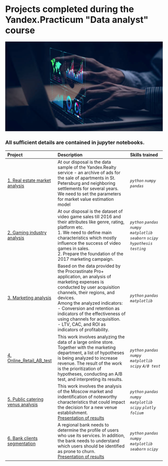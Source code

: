 # Projects completed during the Yandex.Practicum "Data analyst" course 

<p align="center">
  <img src="https://github.com/AntonMiniazev/YaP_projects/blob/main/Others/Intro.png" />
</p>


### All sufficient details are contained in jupyter notebooks.

| Project | Description | Skills trained  |
| :---------------------- | :---------------------- | :---------------------- |
| [1. Real estate market analysis](https://github.com/AntonMiniazev/YaP_projects/tree/main/1.%20Real_estate_market_analysis) | At our disposal is the data sample of the Yandex.Realty service - an archive of ads for the sale of apartments in St. Petersburg and neighboring settlements for several years. We need to set the parameters for market value estimation model | *`python`* *`numpy`* *`pandas`* |
| [2. Gaming industry analysis](https://github.com/AntonMiniazev/YaP_projects/tree/main/2.%20Gaming_industry_analysis) | At our disposal is the dataset of video game sales till 2016 and their attributes like genre, rating, platform etc. <br> 1. We need to define main characteristics which mostly influence the success of video games in sales.<br> 2. Prepare the foundation of the 2017 marketing campaign. | *`python`* *`pandas`* *`numpy`* *`matplotlib`* *`seaborn`* *`scipy`* *`hypothesis testing`* |
| [3. Marketing analysis](https://github.com/AntonMiniazev/YaP_projects/tree/main/3.%20Marketing_analysis) | Based on the data provided by the Procrastinate Pro+ application, an analysis of marketing expenses is conducted by user acquisition channels, their regions, and devices.<br> Among the analyzed indicators:<br>- Conversion and retention as indicators of the effectiveness of using channels for acquisition.<br>- LTV, CAC, and ROI as indicators of profitability. | *`python`* *`pandas`* *`matplotlib`* |
| [4. Online_Retail_AB_test](https://github.com/AntonMiniazev/YaP_projects/tree/main/4.%20Online_Retail_AB_test) | This work involves analyzing the data of a large online store. Together with the marketing department, a list of hypotheses is being analyzed to increase revenue. The result of the work is the prioritization of hypotheses, conducting an A/B test, and interpreting its results. | *`python`* *`pandas`* *`numpy`* *`matplotlib`* *`scipy`* *`A/B test`* |
| [5. Public catering venus analysis](https://github.com/AntonMiniazev/YaP_projects/tree/main/5.%20Public_catering_venus_analysis) | This work involves the analysis of the Moscow market and indentification of noteworthy characteristics that could impact the decision for a new venue establishment.<br> [Presentation of results](https://github.com/AntonMiniazev/YaP_projects/blob/main/5.%20Public_catering_venus_analysis/Venues_Presentation.pdf) | *`python`* *`pandas`* *`numpy`* *`matplotlib`* *`scipy`* *`plotly`* *`folium`* |
| [6. Bank clients segmentation](https://github.com/AntonMiniazev/YaP_projects/tree/main/6.%20Bank_clients_segmentation) | A regional bank needs to determine the profile of users who use its services. In addition, the bank needs to understand which users should be identified as prone to churn.<br> [Presentation of results](https://github.com/AntonMiniazev/YaP_projects/blob/main/6.%20Bank_clients_segmentation/Bank_clients_segmentation.pdf) | *`python`* *`pandas`* *`numpy`* *`matplotlib`* *`seaborn`* *`scipy`* |
